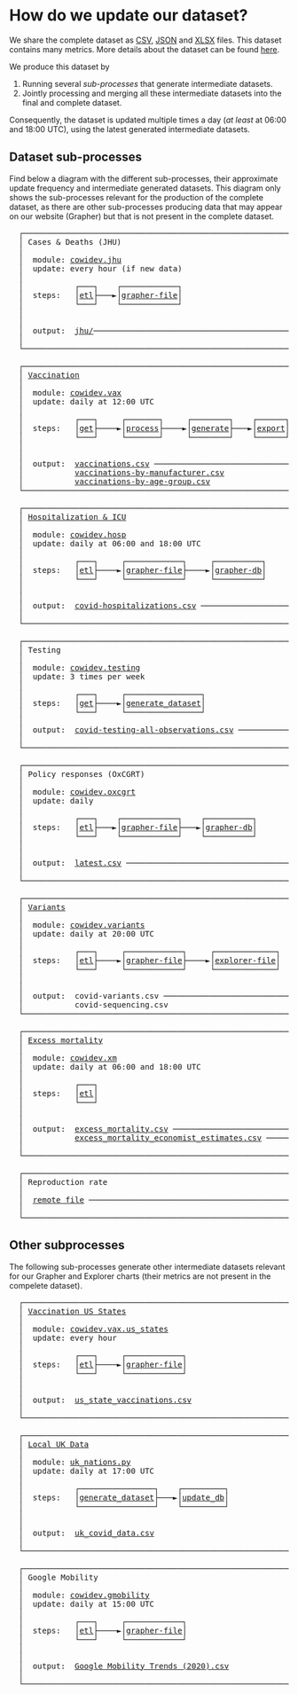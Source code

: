 # How do we update our dataset?

We share the complete dataset as [CSV](https://covid.ourworldindata.org/data/owid-covid-data.csv),
[JSON](https://covid.ourworldindata.org/data/owid-covid-data.json)
and [XLSX](https://covid.ourworldindata.org/data/owid-covid-data.xlsx) files. This dataset contains many metrics. More details about the dataset can be found [here](https://github.com/owid/covid-19-data/tree/master/public/data).

We produce this dataset by

1. Running several _sub-processes_ that generate intermediate datasets.
2. Jointly processing and merging all these intermediate datasets into the final and complete dataset.  

Consequently, the dataset is updated multiple times a day (_at least_ at 06:00 and 18:00 UTC), using the latest generated intermediate datasets.


## Dataset sub-processes

Find below a diagram with the different sub-processes, their approximate update frequency and intermediate generated
datasets. This diagram only shows the sub-processes relevant for the production of the complete dataset, as there are
other sub-processes producing data that may appear on our website (Grapher) but that is not present in the complete dataset.

<pre>
  ┌──────────────────────────────────────────────────────────┐
  │ Cases & Deaths (JHU)                                     │
  │                                                          │
  │  module: <a href="../../scripts/src/cowidev/jhu/__main__.py">cowidev.jhu</a>                                     │
  │  update: every hour (if new data)                        │
  │                                                          │
  │           ┌───┐    ┌────────────┐                        │
  │  steps:   │<a href="../../scripts/src/cowidev/jhu/__main__.py">etl</a>├───►│<a href="../../scripts/src/cowidev/jhu/__main__.py">grapher-file</a>│                        │
  │           └───┘    └────────────┘                        │
  │                                                          │
  │                                                          │
  │  output:  <a href="jhu/">jhu/</a>─────────────────────────────────────────── ──────────┐
  │                                                          │          │
  └──────────────────────────────────────────────────────────┘          │
                                                                        │
  ┌──────────────────────────────────────────────────────────┐          │
  │ <a href="vaccination/">Vaccination</a>                                              │          │
  │                                                          │          │
  │  module: <a href="../../scripts/src/cowidev/vax/">cowidev.vax</a>                                     │          │
  │  update: daily at 12:00 UTC                              │          │
  │                                                          │          │
  │           ┌───┐     ┌───────┐     ┌────────┐    ┌──────┐ │          │
  │  steps:   │<a href="../../scripts/src/cowidev/vax/cmd/get_data.py">get</a>├────►│<a href="../../scripts/src/cowidev/vax/cmd/process_data.py">process</a>├────►│<a href="../../scripts/src/cowidev/vax/cmd/generate_dataset.py">generate</a>├───►│<a href="../../scripts/src/cowidev/vax/cmd/export.py">export</a>│ │          │
  │           └───┘     └───────┘     └────────┘    └──────┘ │          │
  │                                                          │          │
  │                                                          │          │
  │  output:  <a href="vaccinations/vaccinations.csv">vaccinations.csv</a> ────────────────────────────── ──────────│
  │           <a href="vaccinations/vaccinations-by-manufacturer.csv">vaccinations-by-manufacturer.csv</a>               │          │
  │           <a href="vaccinations/vaccinations-by-age-group.csv">vaccinations-by-age-group.csv</a>                  │          │
  └──────────────────────────────────────────────────────────┘          │
                                                                        │
  ┌──────────────────────────────────────────────────────────┐          │
  │ <a href="hospitalizations/">Hospitalization & ICU</a>                                    │          │
  │                                                          │          │
  │  module: <a href="../../scripts/src/cowidev/hosp/__main__.py">cowidev.hosp</a>                                    │          │
  │  update: daily at 06:00 and 18:00 UTC                    │          │
  │                                                          │          │
  │           ┌───┐     ┌────────────┐     ┌──────────┐      │          │
  │  steps:   │<a href="../../scripts/src/cowidev/hosp/etl.py">etl</a>├────►│<a href="../../scripts/src/cowidev/hosp/grapher.py">grapher-file</a>├────►│<a href="../../scripts/src/cowidev/hosp/grapher.py">grapher-db</a>│      │          │
  │           └───┘     └────────────┘     └──────────┘      │          │
  │                                                          │          │
  │                                                          │          │
  │  output:  <a href="hospitalizations/covid-hospitalizations.csv">covid-hospitalizations.csv</a> ──────────────────── ──────────┤
  │                                                          │          │
  └──────────────────────────────────────────────────────────┘          │
                                                                        │      ┌──────────────────────────────────┐
  ┌──────────────────────────────────────────────────────────┐          │      │ Megafile                         │
  │ Testing                                                  │          │      │                                  │
  │                                                          │          │      │  module: <a href="../../scripts/src/cowidev/megafile/__main__.py">cowidev.megafile</a>        │
  │  module: <a href="../../scripts/src/cowidev/testing">cowidev.testing</a>                                 │          ├─────►│  update: daily at 6h and 18h UTC │
  │  update: 3 times per week                                │          │      │                                  │
  │                                                          │          │      │  output:  <a href="owid-covid-data.csv">owid-covid-data.csv</a>    │
  │           ┌───┐     ┌────────────────┐                   │          │      │                                  │
  │  steps:   │<a href="../../scripts/src/cowidev/cmd/testing/get/">get</a>├────►│<a href="../../scripts/scripts/testing/generate_dataset.R">generate_dataset</a>│                   │          │      └──────────────────────────────────┘
  │           └───┘     └────────────────┘                   │          │
  │                                                          │          │
  │  output:  <a href="testing/covid-testing-all-observations.csv">covid-testing-all-observations.csv</a> ──────────── ──────────┤
  │                                                          │          │
  └──────────────────────────────────────────────────────────┘          │
                                                                        │
  ┌──────────────────────────────────────────────────────────┐          │
  │ Policy responses (OxCGRT)                                │          │
  │                                                          │          │
  │  module: <a href="../../scripts/src/cowidev/oxcgrt/__main__.py">cowidev.oxcgrt</a>                                  │          │
  │  update: daily                                           │          │
  │                                                          │          │
  │           ┌───┐    ┌────────────┐    ┌──────────┐        │          │
  │  steps:   │<a href="../../scripts/src/cowidev/oxcgrt/etl.py">etl</a>├───►│<a href="../../scripts/src/cowidev/oxcgrt/grapher.py">grapher-file</a>├───►│<a href="../../scripts/src/cowidev/oxcgrt/grapher.py">grapher-db</a>│        │          │
  │           └───┘    └────────────┘    └──────────┘        │          │
  │                                                          │          │
  │                                                          │          │
  │  output:  <a href="../../scripts/input/bsg/latest.csv">latest.csv</a> ──────────────────────────────────── ──────────┤
  │                                                          │          │
  └──────────────────────────────────────────────────────────┘          │
                                                                        │
  ┌──────────────────────────────────────────────────────────┐          │
  │ <a href="variants/">Variants</a>                                                 │          │
  │                                                          │          │
  │  module: <a href="../../scripts/src/cowidev/variants/__main__.py">cowidev.variants</a>                                │          │
  │  update: daily at 20:00 UTC                              │          │
  │                                                          │          │
  │           ┌───┐     ┌────────────┐     ┌─────────────┐   │          │
  │  steps:   │<a href="../../scripts/src/cowidev/variants/etl.py">etl</a>├────►│<a href="../../scripts/src/cowidev/variants/grapher.py">grapher-file</a>├────►│<a href="../../scripts/src/cowidev/variants/grapher.py">explorer-file</a>│   │          │
  │           └───┘     └────────────┘     └─────────────┘   │          │
  │                                                          │          │
  │                                                          │          │
  │  output:  covid-variants.csv ──────────────────────────── ──────────┤
  │           covid-sequencing.csv                           │          │
  └──────────────────────────────────────────────────────────┘          │
                                                                        │
  ┌──────────────────────────────────────────────────────────┐          │
  │ <a href="excess_mortality/">Excess mortality</a>                                         │          │
  │                                                          │          │
  │  module: <a href="../../scripts/src/cowidev/xm/__main__.py">cowidev.xm</a>                                      │          │
  │  update: daily at 06:00 and 18:00 UTC                    │          │
  │                                                          │          │
  │           ┌───┐                                          │          │
  │  steps:   │<a href="../../scripts/src/cowidev/xm/etl.py">etl</a>│                                          │          │
  │           └───┘                                          │          │
  │                                                          │          │
  │                                                          │          │
  │  output:  <a href="excess_mortality/excess_mortality.csv">excess_mortality.csv</a> ────────────────────────── ──────────┤
  │           <a href="excess_mortality/excess_mortality_economist_estimates.csv">excess_mortality_economist_estimates.csv</a> ────── ──────────┤
  │                                                          │          │
  └──────────────────────────────────────────────────────────┘          │
                                                                        │
  ┌──────────────────────────────────────────────────────────┐          │
  │ Reproduction rate                                        │          │
  │                                                          │          │
  │  <a href="https://github.com/crondonm/TrackingR/blob/main/Estimates-Database/database_7.csv">remote file</a> ──────────────────────────────────────────── ──────────┘
  │                                                          │
  └──────────────────────────────────────────────────────────┘
</pre>


## Other subprocesses

The following sub-processes generate other intermediate datasets relevant for our Grapher and Explorer charts (their
metrics are not present in the compelete dataset).

<pre>
  ┌──────────────────────────────────────────────────────────┐
  │ <a href="vaccination/">Vaccination US States</a>                                    │
  │                                                          │
  │  module: <a href="../../scripts/src/cowidev/vax/us_states/__main__.py">cowidev.vax.us_states</a>                           │
  │  update: every hour                                      │
  │                                                          │
  │           ┌───┐     ┌────────────┐                       │
  │  steps:   │<a href="../../scripts/src/cowidev/vax/us_states/etl.py">etl</a>├────►│<a href="../../scripts/src/cowidev/vax/us_states/grapher.py">grapher-file</a>│                       │
  │           └───┘     └────────────┘                       │
  │                                                          │
  │                                                          │
  │  output:  <a href="vaccinations/us_state_vaccinations.csv">us_state_vaccinations.csv</a>                      │
  │                                                          │
  └──────────────────────────────────────────────────────────┘

  ┌──────────────────────────────────────────────────────────┐
  │ <a href="vaccination/">Local UK Data</a>                                            │
  │                                                          │
  │  module: <a href="../../scripts/scripts/uk_nations.py">uk_nations.py</a>                                   │
  │  update: daily at 17:00 UTC                              │
  │                                                          │
  │           ┌────────────────┐    ┌─────────┐              │
  │  steps:   │<a href="../../scripts/scripts/uk_nations.py">generate_dataset</a>├───►│<a href="../../scripts/scripts/uk_nations.py">update_db</a>│              │
  │           └────────────────┘    └─────────┘              │
  │                                                          │
  │                                                          │
  │  output:  <a href="../../scripts/grapher/uk_covid_data.csv">uk_covid_data.csv</a>                              │
  │                                                          │
  └──────────────────────────────────────────────────────────┘

  ┌──────────────────────────────────────────────────────────┐
  │ Google Mobility                                          │
  │                                                          │
  │  module: <a href="../../scripts/src/cowidev/gmobility/__main__.py">cowidev.gmobility</a>                               │
  │  update: daily at 15:00 UTC                              │
  │                                                          │
  │           ┌───┐     ┌────────────┐                       │
  │  steps:   │<a href="../../scripts/src/cowidev/gmobility/etl.py">etl</a>├────►│<a href="../../scripts/src/cowidev/gmobility/grapher.py">grapher-file</a>│                       │
  │           └───┘     └────────────┘                       │
  │                                                          │
  │                                                          │
  │  output:  <a href="../../scripts/grapher/Google Mobility Trends (2020).csv">Google Mobility Trends (2020).csv</a>              │
  │                                                          │
  └──────────────────────────────────────────────────────────┘

</pre>

